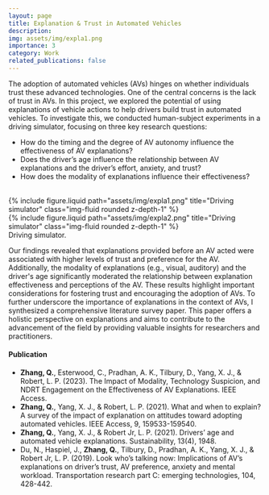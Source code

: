 ```yaml
---
layout: page
title: Explanation & Trust in Automated Vehicles
description:
img: assets/img/expla1.png
importance: 3
category: Work
related_publications: false
---
```


The adoption of automated vehicles (AVs) hinges on whether individuals trust these advanced technologies. One of the central concerns is the lack of trust in AVs. In this project, we explored the potential of using explanations of vehicle actions to help drivers build trust in automated vehicles. To investigate this, we conducted human-subject experiments in a driving simulator, focusing on three key research questions:
- How do the timing and the degree of AV autonomy influence the effectiveness of AV explanations?
- Does the driver’s age influence the relationship between AV explanations and the driver’s effort, anxiety, and trust?
- How does the modality of explanations influence their effectiveness?
<br />

<div class="row justify-content-sm-center">
    <div class="col-sm-6 mt-3 mt-md-0">
        {% include figure.liquid path="assets/img/expla1.png" title="Driving simulator" class="img-fluid rounded z-depth-1" %}
    </div>
    <div class="col-sm-6 mt-5 mt-md-0">
        {% include figure.liquid path="assets/img/expla2.png" title="Driving simulator" class="img-fluid rounded z-depth-1" %}
    </div>
</div>
<div class="caption">
    Driving simulator.
</div>

Our findings revealed that explanations provided before an AV acted were associated with higher levels of trust and preference for the AV. Additionally, the modality of explanations (e.g., visual, auditory) and the driver's age significantly moderated the relationship between explanation effectiveness and perceptions of the AV. These results highlight important considerations for fostering trust and encouraging the adoption of AVs. To further underscore the importance of explanations in the context of AVs, I synthesized a comprehensive literature survey paper. This paper offers a holistic perspective on explanations and aims to contribute to the advancement of the field by providing valuable insights for researchers and practitioners.

#### Publication 
- **Zhang, Q.**, Esterwood, C., Pradhan, A. K., Tilbury, D., Yang, X. J., & Robert, L. P. (2023). The Impact of Modality, Technology Suspicion, and NDRT Engagement on the Effectiveness of AV Explanations. IEEE Access.
- **Zhang, Q.**, Yang, X. J., & Robert, L. P. (2021). What and when to explain? A survey of the impact of explanation on attitudes toward adopting automated vehicles. IEEE Access, 9, 159533-159540.
- **Zhang, Q.**, Yang, X. J., & Robert Jr, L. P. (2021). Drivers’ age and automated vehicle explanations. Sustainability, 13(4), 1948.
- Du, N., Haspiel, J., **Zhang, Q.**, Tilbury, D., Pradhan, A. K., Yang, X. J., & Robert Jr, L. P. (2019). Look who’s talking now: Implications of AV’s explanations on driver’s trust, AV preference, anxiety and mental workload. Transportation research part C: emerging technologies, 104, 428-442. 

